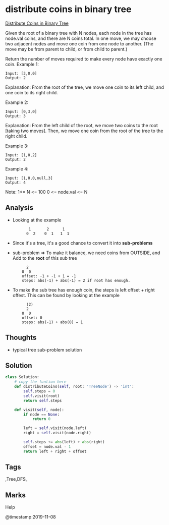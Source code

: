 # distribute coins in binary tree

[Distribute Coins in Binary Tree](https://leetcode.com/problems/distribute-coins-in-binary-tree)

Given the root of a binary tree with N nodes, each node in the tree has node.val coins, and there are N coins total. In one move, we may choose two adjacent nodes and move one coin from one node to another. \(The move may be from parent to child, or from child to parent.\)

Return the number of moves required to make every node have exactly one coin. Example 1:

```text
Input: [3,0,0]
Output: 2
```

Explanation: From the root of the tree, we move one coin to its left child, and one coin to its right child.

Example 2:

```text
Input: [0,3,0]
Output: 3
```

Explanation: From the left child of the root, we move two coins to the root \[taking two moves\]. Then, we move one coin from the root of the tree to the right child.

Example 3:

```text
Input: [1,0,2]
Output: 2
```

Example 4:

```text
Input: [1,0,0,null,3]
Output: 4
```

Note: 1&lt;= N &lt;= 100 0 &lt;= node.val &lt;= N

## Analysis
* Looking at the example

  ```text
         1       2      1
        0  2    0  1   1  1
  ```

* Since it's a tree, it's a good chance to convert it into **sub-problems**
* sub-problem =&gt; To make it balance, we need coins from OUTSIDE, and Add to the **root** of this sub tree

  ```text
        2
      0  0
      offset: -1 + -1 + 1 = -1 
      steps: abs(-1) + abs(-1) = 2 if root has enough.
  ```

* To make the sub tree has enough coin, the steps is left offset + right offest. This can be found by looking at the example

  ```text
        (2)
        2
      0  0
      offset: 0
      steps: abs(-1) + abs(0) = 1
  ```
## Thoughts
- typical tree sub-problem solution 

## Solution

```python
class Solution:
    # copy the funtion here
    def distributeCoins(self, root: 'TreeNode') -> 'int':
        self.steps = 0
        self.visit(root)
        return self.steps

    def visit(self, node):
        if node == None:
            return 0

        left = self.visit(node.left)
        right = self.visit(node.right)

        self.steps += abs(left) + abs(right)
        offset = node.val - 1
        return left + right + offset
```

## Tags

,Tree,DFS,

## Marks

Help

@timestamp:2019-11-08
